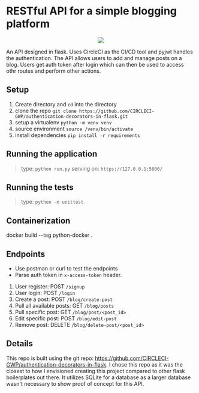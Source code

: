 # RESTful API for a simple blogging platform


<p align="center"><img src="https://avatars3.githubusercontent.com/u/59034516"></p>

An API designed in flask. Uses CircleCI as the CI/CD tool and pyjwt handles the authentication. The API allows users to add and manage posts on a blog. Users get auth token after login which can then be used to access othr routes and perform other actions.

## Setup

1. Create directory and `cd` into the directory
2. clone the repo `git clone https://github.com/CIRCLECI-GWP/authentication-decorators-in-flask.git`
3. setup a virtualenv `python -m venv venv`
4. source environment `source /venv/bin/activate`
4. install dependencies `pip install -r requirements`

## Running the application

> type: `python run.py`
> serving on: `https://127.0.0.1:5000/`

## Running the tests

> type: `python -m unittest`

## Containerization
docker build --tag python-docker .

## Endpoints

- Use postman or curl to test the endpoints
- Parse auth token in `x-access-token` header.

1. User register: POST `/signup`
2. User login: POST `/login`
3. Create a post: POST `/blog/create-post`
4. Pull all available posts: GET `/blog/posts`
5. Pull specific post: GET `/blog/post/<post_id>`
6. Edit specific post: POST `/blog/edit-post`
7. Remove post: DELETE `/blog/delete-post/<post_id>`

## Details

This repo is built using the git repo: https://github.com/CIRCLECI-GWP/authentication-decorators-in-flask. I chose this repo as it was the closest to how I envisioned creating this project compared to other flask boilerplates out there. It utilizes SQLite for a database as a larger database wasn't necessary to show proof of concept for this API. 